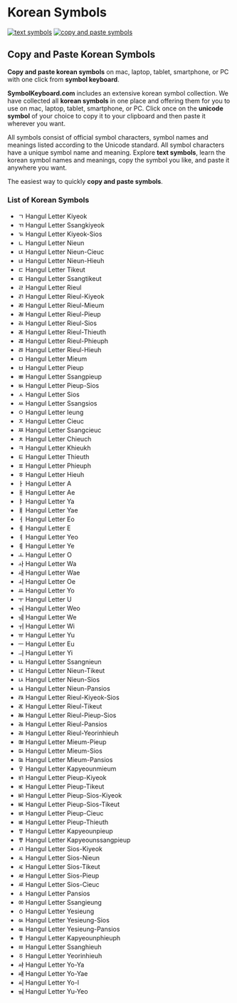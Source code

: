 # Korean Symbols
[![text symbols](https://img.shields.io/badge/github-symbols-green.svg)](https://github.com/symbolkeyboard/symbols)
[![copy and paste symbols](https://img.shields.io/badge/source-symbolkeyboad.com-orange.svg)](https://symbolkeyboard.com)
## Copy and Paste Korean Symbols

**Copy and paste korean symbols** on mac, laptop, tablet, smartphone, or PC with one click from **symbol keyboard**.

**SymbolKeyboard.com** includes an extensive korean symbol collection. We have collected all **korean symbols** in one place and offering them for you to use on mac, laptop, tablet, smartphone, or PC. Click once on the **unicode symbol** of your choice to copy it to your clipboard and then paste it wherever you want.

All symbols consist of official symbol characters, symbol names and meanings listed according to the Unicode standard. All symbol characters have a unique symbol name and meaning. Explore **text symbols**, learn the korean symbol names and meanings, copy the symbol you like, and paste it anywhere you want.

The easiest way to quickly **copy and paste symbols**.
### List of Korean Symbols
- ㄱ Hangul Letter Kiyeok
- ㄲ Hangul Letter Ssangkiyeok
- ㄳ Hangul Letter Kiyeok-Sios
- ㄴ Hangul Letter Nieun
- ㄵ Hangul Letter Nieun-Cieuc
- ㄶ Hangul Letter Nieun-Hieuh
- ㄷ Hangul Letter Tikeut
- ㄸ Hangul Letter Ssangtikeut
- ㄹ Hangul Letter Rieul
- ㄺ Hangul Letter Rieul-Kiyeok
- ㄻ Hangul Letter Rieul-Mieum
- ㄼ Hangul Letter Rieul-Pieup
- ㄽ Hangul Letter Rieul-Sios
- ㄾ Hangul Letter Rieul-Thieuth
- ㄿ Hangul Letter Rieul-Phieuph
- ㅀ Hangul Letter Rieul-Hieuh
- ㅁ Hangul Letter Mieum
- ㅂ Hangul Letter Pieup
- ㅃ Hangul Letter Ssangpieup
- ㅄ Hangul Letter Pieup-Sios
- ㅅ Hangul Letter Sios
- ㅆ Hangul Letter Ssangsios
- ㅇ Hangul Letter Ieung
- ㅈ Hangul Letter Cieuc
- ㅉ Hangul Letter Ssangcieuc
- ㅊ Hangul Letter Chieuch
- ㅋ Hangul Letter Khieukh
- ㅌ Hangul Letter Thieuth
- ㅍ Hangul Letter Phieuph
- ㅎ Hangul Letter Hieuh
- ㅏ Hangul Letter A
- ㅐ Hangul Letter Ae
- ㅑ Hangul Letter Ya
- ㅒ Hangul Letter Yae
- ㅓ Hangul Letter Eo
- ㅔ Hangul Letter E
- ㅕ Hangul Letter Yeo
- ㅖ Hangul Letter Ye
- ㅗ Hangul Letter O
- ㅘ Hangul Letter Wa
- ㅙ Hangul Letter Wae
- ㅚ Hangul Letter Oe
- ㅛ Hangul Letter Yo
- ㅜ Hangul Letter U
- ㅝ Hangul Letter Weo
- ㅞ Hangul Letter We
- ㅟ Hangul Letter Wi
- ㅠ Hangul Letter Yu
- ㅡ Hangul Letter Eu
- ㅢ Hangul Letter Yi
- ㅥ Hangul Letter Ssangnieun
- ㅦ Hangul Letter Nieun-Tikeut
- ㅧ Hangul Letter Nieun-Sios
- ㅨ Hangul Letter Nieun-Pansios
- ㅩ Hangul Letter Rieul-Kiyeok-Sios
- ㅪ Hangul Letter Rieul-Tikeut
- ㅫ Hangul Letter Rieul-Pieup-Sios
- ㅬ Hangul Letter Rieul-Pansios
- ㅭ Hangul Letter Rieul-Yeorinhieuh
- ㅮ Hangul Letter Mieum-Pieup
- ㅯ Hangul Letter Mieum-Sios
- ㅰ Hangul Letter Mieum-Pansios
- ㅱ Hangul Letter Kapyeounmieum
- ㅲ Hangul Letter Pieup-Kiyeok
- ㅳ Hangul Letter Pieup-Tikeut
- ㅴ Hangul Letter Pieup-Sios-Kiyeok
- ㅵ Hangul Letter Pieup-Sios-Tikeut
- ㅶ Hangul Letter Pieup-Cieuc
- ㅷ Hangul Letter Pieup-Thieuth
- ㅸ Hangul Letter Kapyeounpieup
- ㅹ Hangul Letter Kapyeounssangpieup
- ㅺ Hangul Letter Sios-Kiyeok
- ㅻ Hangul Letter Sios-Nieun
- ㅼ Hangul Letter Sios-Tikeut
- ㅽ Hangul Letter Sios-Pieup
- ㅾ Hangul Letter Sios-Cieuc
- ㅿ Hangul Letter Pansios
- ㆀ Hangul Letter Ssangieung
- ㆁ Hangul Letter Yesieung
- ㆂ Hangul Letter Yesieung-Sios
- ㆃ Hangul Letter Yesieung-Pansios
- ㆄ Hangul Letter Kapyeounphieuph
- ㆅ Hangul Letter Ssanghieuh
- ㆆ Hangul Letter Yeorinhieuh
- ㆇ Hangul Letter Yo-Ya
- ㆈ Hangul Letter Yo-Yae
- ㆉ Hangul Letter Yo-I
- ㆊ Hangul Letter Yu-Yeo
